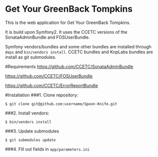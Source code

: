 Get Your GreenBack Tompkins
==============================

This is the web application for Get Your GreenBack Tompkins.

It is build upon Symfony2.  It uses the CCETC versions of the SonataAdminBundle and FOSUserBundle.

Symfony vendors/bundles and some other bundles are installed through ``deps`` and ``bin/vendors install``.  CCETC bundles and KnpLabs bundles are install as git submodules.


#Requirements
https://github.com/CCETC/SonataAdminBundle

https://github.com/CCETC/FOSUserBundle

https://github.com/CCETC/ErrorReportBundle


#Installation
###1. Clone repository:

	$ git clone git@github.com:username/Spoon-Knife.git

###2. Install vendors:

	$ bin/vendors install

###3. Update submodules

	$ git submodules update
	
###4. Fill out fields in ``app/parameters.ini``